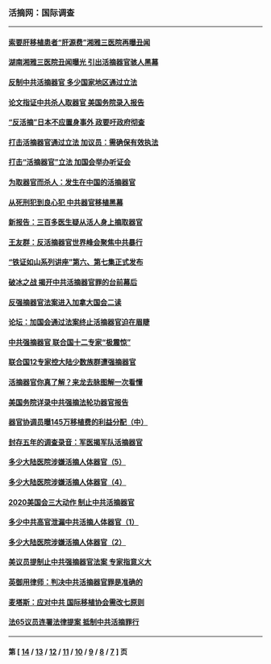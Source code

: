 ### 活摘网：国际调查
---
#### [索要肝移植患者“肝源费”湘雅三医院再曝丑闻](../../pages/nf5947/n14055320.md?08260430) 
#### [湖南湘雅三医院丑闻曝光 引出活摘器官骇人黑幕](../../pages/nf5947/n14051847.md?08260430) 
#### [反制中共活摘器官 多少国家地区通过立法](../../pages/nf5947/n14009863.md?08260430) 
#### [论文指证中共杀人取器官 美国务院录入报告](../../pages/nf5947/n13999890.md?08260430) 
#### [“反活摘”日本不应置身事外 政要吁政府彻查](../../pages/nf5947/n13971188.md?08260430) 
#### [打击活摘器官通过立法 加议员：需确保有效执法](../../pages/nf5947/n13886356.md?08260430) 
#### [打击“活摘器官”立法 加国会举办听证会](../../pages/nf5947/n13869362.md?08260430) 
#### [为取器官而杀人：发生在中国的活摘器官](../../pages/nf5947/n13794731.md?08260430) 
#### [从死刑犯到良心犯 中共器官移植黑幕](../../pages/nf5947/n13764669.md?08260430) 
#### [新报告：三百多医生疑从活人身上摘取器官](../../pages/nf5947/n13703044.md?08260430) 
#### [王友群：反活摘器官世界峰会聚焦中共暴行](../../pages/nf5947/n13250738.md?08260430) 
#### [“铁证如山系列讲座”第六、第七集正式发布](../../pages/nf5947/n13106287.md?08260430) 
#### [破冰之战 揭开中共活摘器官罪的台前幕后](../../pages/nf5947/n13082457.md?08260430) 
#### [反强摘器官法案进入加拿大国会二读](../../pages/nf5947/n13033450.md?08260430) 
#### [论坛：加国会通过法案终止活摘器官迫在眉睫](../../pages/nf5947/n13029839.md?08260430) 
#### [中共强摘器官 联合国十二专家“极震惊”](../../pages/nf5947/n13024313.md?08260430) 
#### [联合国12专家控大陆少数族群遭强摘器官](../../pages/nf5947/n13023877.md?08260430) 
#### [活摘器官你真了解？来龙去脉图解一次看懂](../../pages/nf5947/n13013820.md?08260430) 
#### [美国务院详录中共强摘法轮功器官报告](../../pages/nf5947/n12944519.md?08260430) 
#### [器官协调员曝145万移植费的利益分配（中）](../../pages/nf5947/n12894547.md?08260430) 
#### [封存五年的调查录音：军医揭军队活摘器官](../../pages/nf5947/n12798692.md?08260430) 
#### [多少大陆医院涉嫌活摘人体器官（5）](../../pages/nf5947/n12768383.md?08260430) 
#### [多少大陆医院涉嫌活摘人体器官（4）](../../pages/nf5947/n12664434.md?08260430) 
#### [2020美国会三大动作 制止中共活摘器官](../../pages/nf5947/n12682004.md?08260430) 
#### [多少中共高官泄漏中共活摘人体器官（1）](../../pages/nf5947/n12671234.md?08260430) 
#### [多少大陆医院涉嫌活摘人体器官（2）](../../pages/nf5947/n12655589.md?08260430) 
#### [美议员提制止中共强摘器官法案 专家指意义大](../../pages/nf5947/n12630561.md?08260430) 
#### [英御用律师：判决中共活摘器官罪是准确的](../../pages/nf5947/n12580740.md?08260430) 
#### [麦塔斯：应对中共 国际移植协会需改七原则](../../pages/nf5947/n12514711.md?08260430) 
#### [法65议员连署法律提案 抵制中共活摘罪行](../../pages/nf5947/n12437047.md?08260430) 

---
#### 第 [ [14](./14.md?08260430) / [13](./13.md?08260430) / [12](./12.md?08260430) / [11](./11.md?08260430) / [10](./10.md?08260430) / [9](./9.md?08260430) / [8](./8.md?08260430) / [7](./7.md?08260430) ] 页
